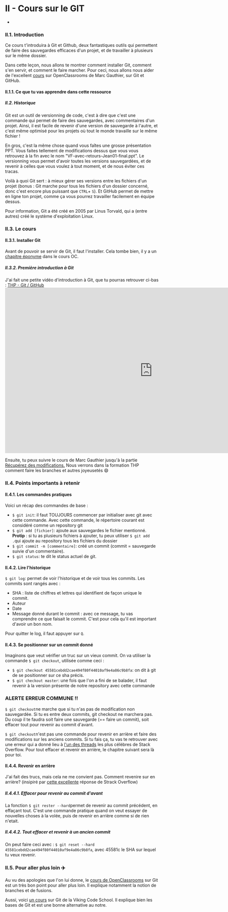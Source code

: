 # II - Cours sur le GIT

-

### **II.1. Introduction**

Ce cours t'introduira à Git et Github, deux fantastiques outils qui permettent de faire des sauvegardes efficaces d'un projet, et de travailler à plusieurs sur le même dossier.

Dans cette leçon, nous allons te montrer comment installer Git, comment s'en servir, et comment le faire marcher. Pour ceci, nous allons nous aider de l'excellent [cours](https://openclassrooms.com/fr/courses/2342361-gerez-votre-code-avec-git-et-github) sur OpenClassrooms de Marc Gauthier, sur Git et GitHub.

#### II.1.1. Ce que tu vas apprendre dans cette ressource

##### II.2. Historique

Git est un outil de versionning de code, c'est à dire que c'est une commande qui permet de faire des sauvegardes, avec commentaires d'un projet. Ainsi, il est facile de revenir d'une version de sauvegarde à l'autre, et c'est même optimisé pour les projets où tout le monde travaille sur le même fichier !

En gros, c'est la même chose quand vous faîtes une grosse présentation PPT. Vous faites tellement de modifications dessus que vous vous retrouvez à la fin avec le nom "VF-avec-retours-Jean01-final.ppt". Le versionning vous permet d'avoir toutes les versions sauvegardées, et de revenir à celles que vous voulez à tout moment, et de nous éviter ces tracas.

Voilà à quoi Git sert : à mieux gérer ses versions entre les fichiers d'un projet (bonus : Git marche pour tous les fichiers d'un dossier concerné, donc c'est encore plus puissant que `CTRL`+ `S`). Et GitHub permet de mettre en ligne ton projet, comme ça vous pourrez travailler facilement en équipe dessus.

Pour information, Git a été créé en 2005 par Linus Torvald, qui a (entre autres) créé le système d'exploitation Linux.

### **II.3. Le cours**

#### II.3.1. Installer Git

Avant de pouvoir se servir de Git, il faut l'installer. Cela tombe bien, il y a un [chapitre éponyme](https://openclassrooms.com/fr/courses/2342361-gerez-votre-code-avec-git-et-github/2433596-installez-git) dans le cours OC.

##### II.3.2. Première introduction à Git

J'ai fait une petite vidéo d'introduction à Git, que tu pourras retrouver ci-bas : [THP - Git / GitHub](https://www.youtube.com/watch?time_continue=5&v=ggaMadCKjko)<iframe width="966" height="543" src="https://www.youtube.com/embed/ggaMadCKjko" frameborder="0" allow="accelerometer; autoplay; encrypted-media; gyroscope; picture-in-picture" allowfullscreen></iframe>


Ensuite, tu peux suivre le cours de Marc Gauthier jusqu'à la partie [Récupérez des modifications.](https://openclassrooms.com/fr/courses/2342361-gerez-votre-code-avec-git-et-github/2433686-recuperez-des-modifications) Nous verrons dans la formation THP comment faire les branches et autres joyeusetés :smile:

### **II.4. Points importants à retenir**

#### II.4.1. Les commandes pratiques

Voici un récap des commandes de base :

* `$ git init`: il faut TOUJOURS commencer par initialiser avec git avec cette commande. Avec cette commande, le répertoire courant est considéré comme un repository git
* `$ git add [fichier]`: ajoute aux sauvegardes le fichier mentionné. **Protip** : si tu as plusieurs fichiers à ajouter, tu peux utiliser `$ git add .`qui ajoute au repository tous les fichiers du dossier
* `$ git commit -m [commentaire]`: créé un commit (commit = sauvegarde suivie d'un commentaire).
* `$ git status`: te dit le status actuel de git.

#### II.4.2. Lire l'historique

`$ git log`: permet de voir l'historique et de voir tous les commits. Les commits sont rangés avec :

* SHA : liste de chiffres et lettres qui identifient de façon unique le commit.
* Auteur
* Date
* Message donné durant le commit : avec ce message, tu vas comprendre ce que faisait le commit. C'est pour cela qu'il est important d'avoir un bon nom.

Pour quitter le log, il faut appuyer sur `Q`.

#### II.4.3. Se positionner sur un commit donné

Imaginons que veut vérifier un truc sur un vieux commit. On va utiliser la commande `$ git checkout`, utilisée comme ceci :

* `$ git checkout 45581cebdd2cae494f80f44010af9e4a86c9b8fa`: on dit à git de se positionner sur ce sha précis.
* `$ git checkout master`: une fois que l'on a fini de se balader, il faut revenir à la version présente de notre repository avec cette commande

### ALERTE ERREUR COMMUNE :bangbang:

`$ git checkout`ne marche que si tu n'as pas de modification non sauvegardée. Si tu es entre deux commits, git checkout ne marchera pas. Du coup il te faudra soit faire une sauvegarde (== faire un commit), soit effacer tout pour revenir au commit d'avant.

`$ git checkout`n'est pas une commande pour revenir en arrière et faire des modifications sur les anciens commits. Si tu fais ça, tu vas te retrouver avec une erreur qui a donné lieu à [l'un des threads](https://stackoverflow.com/questions/5772192/how-can-i-reconcile-detached-head-with-master-origin) les plus célèbres de Stack Overflow. Pour tout effacer et revenir en arrière, le chapitre suivant sera là pour toi.

#### II.4.4. Revenir en arrière

J'ai fait des trucs, mais cela ne me convient pas. Comment revenire sur en arrière? (insipiré par [cette excellente](https://stackoverflow.com/questions/4114095/how-to-revert-a-git-repository-to-a-previous-commit/4114122#4114122) réponse de Strack Overflow)

##### II.4.4.1. Effacer pour revenir au commit d'avant

La fonction `$ git rester --hard`permet de revenir au commit précédent, en effaçant tout. C'est une commande pratique quand on veut essayer de nouvelles choses à la volée, puis de revenir en arrière comme si de rien n'etait.

##### II.4.4.2. Tout effacer et revenir à un ancien commit

On peut faire ceci avec : `$ git reset --hard 45581cebdd2cae494f80f44010af9e4a86c9b8fa`, avec 45581c le SHA sur lequel tu veux revenir. 

### **II.5. Pour aller plus loin** :airplane:

Au vu des apologies que l'on lui donne, le [cours de OpenClassrooms](https://openclassrooms.com/fr/courses/2342361-gerez-votre-code-avec-git-et-github) sur Git est un très bon point pour aller plus loin. Il explique notamment la notion de branches et de fusions.

Aussi, voici [un cours](https://www.vikingcodeschool.com/web-development-basics/getting-to-know-git) sur Git de la Viking Code School. Il explique bien les bases de Git et est une bonne alternative au notre.
